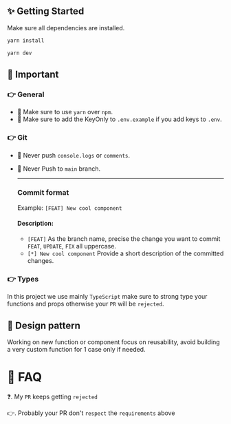 ## ✨ Getting Started

Make sure all dependencies are installed.

```bash
yarn install

yarn dev
```

## 👋 Important

### 👉 General

- 🚫 Make sure to use `yarn` over `npm`.
- 🚫 Make sure to add the KeyOnly to `.env.example` if you add keys to `.env`.

### 👉 Git

- 🚫 Never push `console.logs` or `comments`.
- 🚫 Never Push to `main` branch.

  ***

  ### Commit format

  Example: `[FEAT] New cool component`

  #### Description:

  - `[FEAT]` As the branch name, precise the change you want to commit `FEAT`, `UPDATE`, `FIX` all uppercase.
  - `[*] New cool component` Provide a short description of the committed changes.

### 👉 Types

In this project we use mainly `TypeScript` make sure to strong type your functions and props otherwise your `PR` will be `rejected`.

## 🌴 Design pattern

Working on new function or component focus on reusability, avoid building a very custom function for 1 case only if needed.

# 🤔 FAQ

❓. My `PR` keeps getting `rejected`

👉. Probably your PR don't `respect` the `requirements` above
